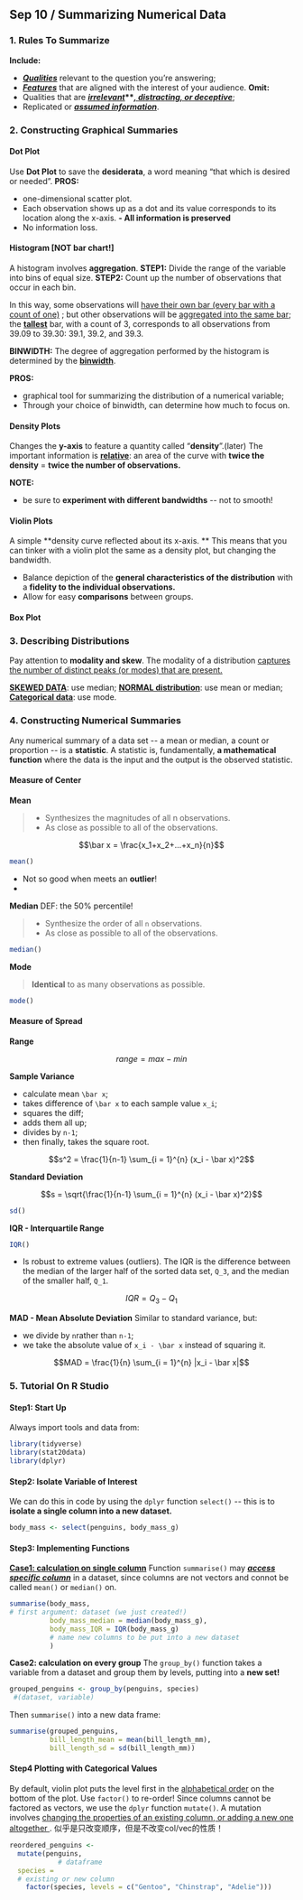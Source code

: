 ## Sep 10 / Summarizing Numerical Data
### 1. Rules To Summarize
**Include:**
- **<u>*Qualities*</u>** relevant to the question you’re answering;
- **<u>*Features*</u>** that are aligned with the interest of your audience.
**Omit:**
- Qualities that are **<u>*irrelevant*</u>****<u>*, distracting, or deceptive*</u>**;
- Replicated or **<u>*assumed information*</u>**.
### 2. Constructing Graphical Summaries
#### Dot Plot
Use **Dot Plot** to save the **desiderata**, a word meaning “that which is desired or needed”.
**PROS:**
- one-dimensional scatter plot. 
- Each observation shows up as a dot and its value corresponds to its location along the x-axis. 
**- All information is preserved**
- No information loss.
#### Histogram [NOT bar chart!]
A histogram involves **aggregation**. 
**STEP1:**
Divide the range of the variable into bins of equal size. 
**STEP2:**
Count up the number of observations that occur in each bin. 

In this way, some observations will <u>have their own bar (every bar with a count of one)</u> ;
but other observations will be <u>aggregated into the same bar</u>;
the **<u>tallest</u>** bar, with a count of 3, corresponds to all observations from 39.09 to 39.30: 39.1, 39.2, and 39.3.

**BINWIDTH:**
The degree of aggregation performed by the histogram is determined by the **<u>binwidth</u>**. 

**PROS:**
- graphical tool for summarizing the distribution of a numerical variable;
- Through your choice of binwidth, can determine how much to focus on.
#### Density Plots
Changes the **y-axis** to feature a quantity called “**density**”.(later)
The important information is <u>**relative**</u>: an area of the curve with **twice the density** = **twice the number of observations.**

**NOTE:**
- be sure to **experiment with different bandwidths** -- not to smooth!
#### Violin Plots
A simple **density curve reflected about its x-axis. **
This means that you can tinker with a violin plot the same as a density plot, but changing the bandwidth.
- Balance depiction of the **general characteristics of the distribution** with a **fidelity to the individual observations.**
- Allow for easy **comparisons** between groups.
#### Box Plot
### 3. Describing Distributions
Pay attention to **modality and skew**. 
The modality of a distribution <u>captures the number of distinct peaks (or modes) that are present.</u>

**<u>SKEWED DATA</u>**: use median;
**<u>NORMAL distribution</u>**: use mean or median;
**<u>Categorical data</u>**: use mode.

### 4. Constructing Numerical Summaries
Any numerical summary of a data set -- a mean or median, a count or proportion -- is a **statistic**. 
A statistic is, fundamentally, **a mathematical function** where the data is the input and the output is the observed statistic.
#### Measure of Center
**Mean**
> - Synthesizes the magnitudes of all n observations.
> - As close as possible to all of the observations.

```math
\bar x = \frac{x_1+x_2+...+x_n}{n}
```
```r
mean()
```
- Not so good when meets an **outlier**!
- 
**Median**
DEF: the 50% percentile!
> - Synthesize the order of all ``n`` observations.
> - As close as possible to all of the observations.
```r
median()
```
**Mode**
>  **Identical** to as many observations as possible.
```r
mode()
```
#### Measure of Spread
**Range**
```math
range = max - min
```
**Sample Variance**
- calculate mean ``\bar x``;
- takes difference of ``\bar x`` to each sample value ``x_i``;
- squares the diff;
- adds them all up;
- divides by ``n-1``;
- then finally, takes the square root.
```math
s^2 = \frac{1}{n-1} \sum_{i = 1}^{n} (x_i - \bar x)^2
```
**Standard Deviation**
```math
s = \sqrt{\frac{1}{n-1} \sum_{i = 1}^{n} (x_i - \bar x)^2}
```
```r
sd()
```
**IQR - Interquartile Range**
```r
IQR()
```
- Is robust to extreme values (outliers).
The IQR is the difference between the median of the larger half of the sorted data set, 
``Q_3``, and the median of the smaller half, ``Q_1``.
```math
IQR = Q_3 - Q_1
```
**MAD - Mean Absolute Deviation**
Similar to standard variance, but:
- we divide by ``n``rather than ``n-1``;
- we take the absolute value of ``x_i - \bar x`` instead of squaring it.
```math
MAD = \frac{1}{n} \sum_{i = 1}^{n} |x_i - \bar x|
```
### 5. Tutorial On R Studio
#### Step1: Start Up
Always import tools and data from:
```r
library(tidyverse)
library(stat20data)
library(dplyr)
```
#### Step2: Isolate Variable of Interest
 We can do this in code by using the `dplyr` function `select()` -- this is to **isolate a single column into a new dataset.**
 ```r
body_mass <- select(penguins, body_mass_g)
```
#### Step3: Implementing Functions
**<u>Case1: calculation on single column</u>**
Function `summarise()` may **<u>*access specific column*</u>** in a dataset, since columns are not vectors and connot be called `mean()` or `median()` on.
```r
summarise(body_mass, 
# first argument: dataset (we just created!)
          body_mass_median = median(body_mass_g),
          body_mass_IQR = IQR(body_mass_g)
          # name new columns to be put into a new dataset  
          )
```
**Case2: calculation on every group**
The `group_by()` function takes a variable from a dataset and group them by levels, putting into a **new set!**
```r
grouped_penguins <- group_by(penguins, species)
 #(dataset, variable)
```
Then `summarise()` into a new data frame:
```r
summarise(grouped_penguins, 
          bill_length_mean = mean(bill_length_mm),
          bill_length_sd = sd(bill_length_mm))
```
#### Step4 Plotting with Categorical Values
By default, violin plot puts the level first in the <u>alphabetical order</u> on the bottom of the plot.
Use `factor()` to re-order!
Since columns cannot be factored as vectors,  we use the `dplyr` function `mutate()`. 
A mutation involves <u>changing the properties of an existing column, or adding a new one altogether </u>.
似乎是只改变顺序，但是不改变col/vec的性质！
```r
reordered_penguins <- 
  mutate(penguins, 
            # dataframe
  species = 
  # existing or new column
    factor(species, levels = c("Gentoo", "Chinstrap", "Adelie")))
```
